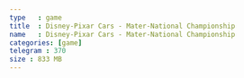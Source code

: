 ```yaml
---
type   : game
title  : Disney-Pixar Cars - Mater-National Championship
name   : Disney-Pixar Cars - Mater-National Championship
categories: [game]
telegram : 370
size : 833 MB
---
```



